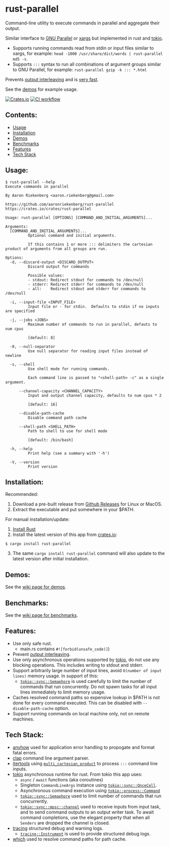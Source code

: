 # rust-parallel

Command-line utility to execute commands in parallel and aggregate their output.

Similar interface to [GNU Parallel](https://www.gnu.org/software/parallel/parallel_examples.html) or [xargs](https://man7.org/linux/man-pages/man1/xargs.1.html) but implemented in rust and [tokio](https://tokio.rs).
* Supports running commands read from stdin or input files similar to xargs, for example: `head -1000 /usr/share/dict/words | rust-parallel md5 -s`.
* Supports `:::` syntax to run all combinations of argument groups similar to GNU Parallel, for example: `rust-parallel gzip -k ::: *.html`

Prevents [output interleaving](https://github.com/aaronriekenberg/rust-parallel/wiki/Output-Interleaving) and is [very fast](https://github.com/aaronriekenberg/rust-parallel/wiki/Benchmarks).

See the [demos](https://github.com/aaronriekenberg/rust-parallel/wiki/Demos) for example usage.

[crates-badge]: https://img.shields.io/crates/v/rust-parallel.svg
[crates-url]: https://crates.io/crates/rust-parallel

[ci-badge]: https://github.com/aaronriekenberg/rust-parallel/actions/workflows/CI.yml/badge.svg
[ci-url]: https://github.com/aaronriekenberg/rust-parallel/actions/workflows/CI.yml 

[![Crates.io][crates-badge]][crates-url] [![CI workflow][ci-badge]][ci-url]

## Contents:
* [Usage](#usage)
* [Installation](#installation)
* [Demos](#demos)
* [Benchmarks](#benchmarks)
* [Features](#features)
* [Tech Stack](#tech-stack)

## Usage:
```
$ rust-parallel --help
Execute commands in parallel

By Aaron Riekenberg <aaron.riekenberg@gmail.com>

https://github.com/aaronriekenberg/rust-parallel
https://crates.io/crates/rust-parallel

Usage: rust-parallel [OPTIONS] [COMMAND_AND_INITIAL_ARGUMENTS]...

Arguments:
  [COMMAND_AND_INITIAL_ARGUMENTS]...
          Optional command and initial arguments.

          If this contains 1 or more ::: delimiters the cartesian product of arguments from all groups are run.

Options:
  -d, --discard-output <DISCARD_OUTPUT>
          Discard output for commands

          Possible values:
          - stdout: Redirect stdout for commands to /dev/null
          - stderr: Redirect stderr for commands to /dev/null
          - all:    Redirect stdout and stderr for commands to /dev/null

  -i, --input-file <INPUT_FILE>
          Input file or - for stdin.  Defaults to stdin if no inputs are specified

  -j, --jobs <JOBS>
          Maximum number of commands to run in parallel, defauts to num cpus

          [default: 8]

  -0, --null-separator
          Use null separator for reading input files instead of newline

  -s, --shell
          Use shell mode for running commands.

          Each command line is passed to "<shell-path> -c" as a single argument.

      --channel-capacity <CHANNEL_CAPACITY>
          Input and output channel capacity, defaults to num cpus * 2

          [default: 16]

      --disable-path-cache
          Disable command path cache

      --shell-path <SHELL_PATH>
          Path to shell to use for shell mode

          [default: /bin/bash]

  -h, --help
          Print help (see a summary with '-h')

  -V, --version
          Print version
```

## Installation:
Recommended:

1. Download a pre-built release from [Github Releases](https://github.com/aaronriekenberg/rust-parallel/releases) for Linux or MacOS.
2. Extract the executable and put somewhere in your $PATH.

For manual installation/update:
1. [Install Rust](https://www.rust-lang.org/learn/get-started)
2. Install the latest version of this app from [crates.io](https://crates.io/crates/rust-parallel):
```
$ cargo install rust-parallel   
```
3. The same `cargo install rust-parallel` command will also update to the latest version after initial installation.

## Demos:
See the [wiki page for demos](https://github.com/aaronriekenberg/rust-parallel/wiki/Demos).

## Benchmarks:
See the [wiki page for benchmarks](https://github.com/aaronriekenberg/rust-parallel/wiki/Benchmarks).

## Features:
* Use only safe rust.  
  * main.rs contains `#![forbid(unsafe_code)]`)
* Prevent [output interleaving](https://github.com/aaronriekenberg/rust-parallel/wiki/Output-Interleaving).
* Use only asynchronous operations supported by [tokio](https://tokio.rs), do not use any blocking operations.  This includes writing to stdout and stderr.
* Support arbitrarily large number of input lines, avoid `O(number of input lines)` memory usage.  In support of this:
  * [`tokio::sync::Semaphore`](https://docs.rs/tokio/latest/tokio/sync/struct.Semaphore.html) is used carefully to limit the number of commands that run concurrently.  Do not spawn tasks for all input lines immediately to limit memory usage.
* Caches resolved command paths so expensive lookup in $PATH is not done for every command executed.  This can be disabled with `--disable-path-cache` option.
* Support running commands on local machine only, not on remote machines.

## Tech Stack:
* [anyhow](https://github.com/dtolnay/anyhow) used for application error handling to propogate and format fatal errors.
* [clap](https://docs.rs/clap/latest/clap/) command line argument parser.
* [itertools](https://docs.rs/itertools/latest/itertools/) using [`multi_cartesian_product`](https://docs.rs/itertools/latest/itertools/trait.Itertools.html#method.multi_cartesian_product) to process `:::` command line inputs.
* [tokio](https://tokio.rs/) asynchronous runtime for rust.  From tokio this app uses:
  * `async` / `await` functions (aka coroutines)
  * Singleton `CommandLineArgs` instance using [`tokio::sync::OnceCell`](https://docs.rs/tokio/latest/tokio/sync/struct.OnceCell.html).
  * Asynchronous command execution using [`tokio::process::Command`](https://docs.rs/tokio/latest/tokio/process/struct.Command.html)
  * [`tokio::sync::Semaphore`](https://docs.rs/tokio/latest/tokio/sync/struct.Semaphore.html) used to limit number of commands that run concurrently.
  * [`tokio::sync::mpsc::channel`](https://docs.rs/tokio/latest/tokio/sync/mpsc/fn.channel.html) used to receive inputs from input task, and to send command outputs to an output writer task.  To await command completions, use the elegant property that when all `Senders` are dropped the channel is closed.
* [tracing](https://docs.rs/tracing/latest/tracing/) structured debug and warning logs.
  * [`tracing::Instrument`](https://docs.rs/tracing/latest/tracing/attr.instrument.html) is used to provide structured debug logs.
* [which](https://github.com/harryfei/which-rs) used to resolve command paths for path cache.
